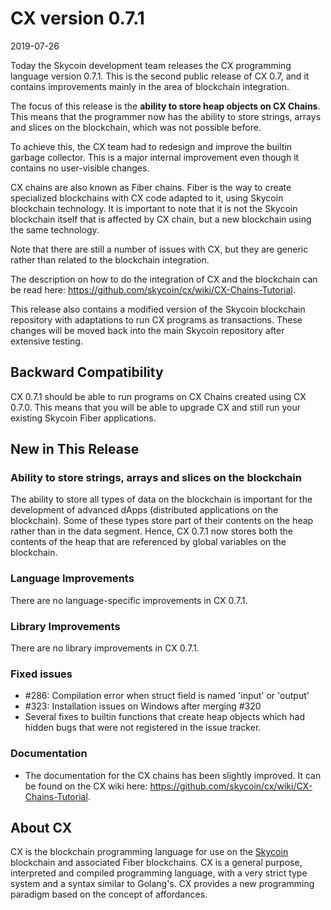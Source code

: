 # CX version 0.7.1

2019-07-26

Today the Skycoin development team releases the CX programming language
version 0.7.1. This is the second public release of CX 0.7, and it contains
improvements mainly in the area of blockchain integration.

The focus of this release is the **ability to store heap objects on CX
Chains**.  This means that the programmer now has the ability to store
strings, arrays and slices on the blockchain, which was not possible before.

To achieve this, the CX team had to redesign and improve the builtin garbage
collector. This is a major internal improvement even though it contains no
user-visible changes.

CX chains are also known as Fiber chains.  Fiber is the way to create
specialized blockchains with CX code adapted to it, using Skycoin blockchain
technology. It is important to note that it is not the Skycoin blockchain
itself that is affected by CX chain, but a new blockchain using the same
technology.

Note that there are still a number of issues with CX, but they are generic
rather than related to the blockchain integration.

The description on how to do the integration of CX and the blockchain can be
read here: https://github.com/skycoin/cx/wiki/CX-Chains-Tutorial.

This release also contains a modified version of the Skycoin blockchain
repository with adaptations to run CX programs as transactions. These changes
will be moved back into the main Skycoin repository after extensive testing.

## Backward Compatibility

CX 0.7.1 should be able to run programs on CX Chains created using CX 0.7.0.
This means that you will be able to upgrade CX and still run your existing
Skycoin Fiber applications.

## New in This Release

### Ability to store strings, arrays and slices on the blockchain

The ability to store all types of data on the blockchain is important for the
development of advanced dApps (distributed applications on the
blockchain). Some of these types store part of their contents on the heap
rather than in the data segment. Hence, CX 0.7.1 now stores both the contents of
the heap that are referenced by global variables on the blockchain.

### Language Improvements

There are no language-specific improvements in CX 0.7.1.

### Library Improvements

There are no library improvements in CX 0.7.1.

### Fixed issues

* \#286: Compilation error when struct field is named 'input' or 'output'
* \#323: Installation issues on Windows after merging \#320
* Several fixes to builtin functions that create heap objects which had hidden
  bugs that were not registered in the issue tracker.

### Documentation

* The documentation for the CX chains has been slightly improved. It can be
  found on the CX wiki here: https://github.com/skycoin/cx/wiki/CX-Chains-Tutorial.

## About CX

CX is the blockchain programming language for use on the
[Skycoin](https://www.skycoin.net/) blockchain and associated Fiber
blockchains. CX is a general purpose, interpreted and compiled programming
language, with a very strict type system and a syntax similar to Golang's. CX
provides a new programming paradigm based on the concept of affordances.
